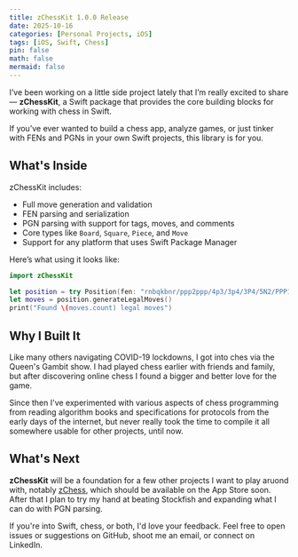 ```yaml
---
title: zChessKit 1.0.0 Release
date: 2025-10-16
categories: [Personal Projects, iOS]
tags: [iOS, Swift, Chess]
pin: false
math: false
mermaid: false
---
```


I’ve been working on a little side project lately that I’m really excited to share — **zChessKit**, a Swift package that provides the core building blocks for working with chess in Swift.

If you’ve ever wanted to build a chess app, analyze games, or just tinker with FENs and PGNs in your own Swift projects, this library is for you.

## What's Inside

zChessKit includes:

- Full move generation and validation  
- FEN parsing and serialization  
- PGN parsing with support for tags, moves, and comments  
- Core types like `Board`, `Square`, `Piece`, and `Move`  
- Support for any platform that uses Swift Package Manager  

Here’s what using it looks like:

```swift
import zChessKit

let position = try Position(fen: "rnbqkbnr/ppp2ppp/4p3/3p4/3P4/5N2/PPP1PPPP/RNBQKB1R w KQkq d6 0 3")
let moves = position.generateLegalMoves()
print("Found \(moves.count) legal moves")
```

## Why I Built It

Like many others navigating COVID-19 lockdowns, I got into ches via the Queen's Gambit show. I had played chess earlier with friends and family, but after discovering online chess I found a bigger and better love for the game.

Since then I've experimented with various aspects of chess programming from reading algorithm books and specifications for protocols from the early days of the internet, but never really took the time to compile it all somewhere usable for other projects, until now.

## What's Next

**zChessKit** will be a foundation for a few other projects I want to play aruond with, notably [zChess](https://zchess.app), which should be available on the App Store soon. After that I plan to try my hand at beating Stockfish and expanding what I can do with PGN parsing.

If you're into Swift, chess, or both, I'd love your feedback. Feel free to open issues or suggestions on GitHub, shoot me an email, or connect on LinkedIn.
